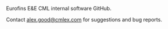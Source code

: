 Eurofins E&E CML internal software GitHub.

Contact alex.good@cmlex.com for suggestions and bug reports.
